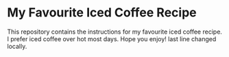 # My Favourite Iced Coffee Recipe

This repository contains the instructions for my favourite iced coffee recipe. I prefer iced coffee over hot most days. Hope you enjoy!
last line changed locally.